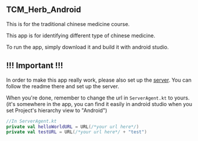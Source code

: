 ## TCM_Herb_Android

This is for the traditional chinese medicine course.

This app is for identifying different type of chinese medicine.

To run the app, simply download it and build it with android studio.

## !!! Important !!!

In order to make this app really work, please also set up the [server](https://github.com/nrchan/TCM_Herb_Server).
You can follow the readme there and set up the server.

When you're done, remember to change the url in ```ServerAgent.kt``` to yours.
(it's somewhere in the app, you can find it easily in android studio when you set Project's hierarchy view to "Android")

```kotlin
//In ServerAgent.kt
private val helloWorldURL = URL(/*your url here*/)
private val testURL = URL(/*your url here*/ + "test")
```